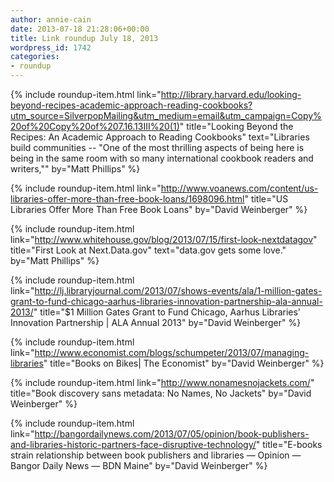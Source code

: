 ```yaml
---
author: annie-cain
date: 2013-07-18 21:28:06+00:00
title: Link roundup July 18, 2013
wordpress_id: 1742
categories:
- roundup
---
```


{% include roundup-item.html
  link="http://library.harvard.edu/looking-beyond-recipes-academic-approach-reading-cookbooks?utm_source=SilverpopMailing&utm_medium=email&utm_campaign=Copy%20of%20Copy%20of%207.16.13III%20(1)"
  title="Looking Beyond the Recipes: An Academic Approach to Reading Cookbooks"
  text="Libraries build communities -- \"One of the most thrilling aspects of being here is being in the same room with so many international cookbook readers and writers,\""
  by="Matt Phillips"
%}

{% include roundup-item.html
  link="http://www.voanews.com/content/us-libraries-offer-more-than-free-book-loans/1698096.html"
  title="US Libraries Offer More Than Free Book Loans"
  by="David Weinberger"
%}

{% include roundup-item.html
  link="http://www.whitehouse.gov/blog/2013/07/15/first-look-nextdatagov"
  title="First Look at Next.Data.gov"
  text="data.gov gets some love."
  by="Matt Phillips"
%}

{% include roundup-item.html
  link="http://lj.libraryjournal.com/2013/07/shows-events/ala/1-million-gates-grant-to-fund-chicago-aarhus-libraries-innovation-partnership-ala-annual-2013/"
  title="$1 Million Gates Grant to Fund Chicago, Aarhus Libraries' Innovation Partnership | ALA Annual 2013"
  by="David Weinberger"
%}

{% include roundup-item.html
  link="http://www.economist.com/blogs/schumpeter/2013/07/managing-libraries"
  title="Books on Bikes| The Economist"
  by="David Weinberger"
%}

{% include roundup-item.html
  link="http://www.nonamesnojackets.com/"
  title="Book discovery sans metadata: No Names, No Jackets"
  by="David Weinberger"
%}

{% include roundup-item.html
  link="http://bangordailynews.com/2013/07/05/opinion/book-publishers-and-libraries-historic-partners-face-disruptive-technology/"
  title="E-books strain relationship between book publishers and libraries — Opinion — Bangor Daily News — BDN Maine"
  by="David Weinberger"
%}
